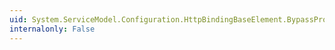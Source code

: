 ```yaml
---
uid: System.ServiceModel.Configuration.HttpBindingBaseElement.BypassProxyOnLocal
internalonly: False
---
```

